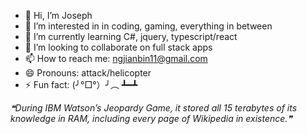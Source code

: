 - 👋 Hi, I’m Joseph
- 👀 I’m interested in in coding, gaming, everything in between
- 🌱 I’m currently learning C#, jquery, typescript/react
- 💞️ I’m looking to collaborate on full stack apps
- 📫 How to reach me: ngjianbin11@gmail.com
- 😄 Pronouns: attack/helicopter
- ⚡ Fun fact: (╯°□°）╯︵ ┻━┻


<!--STARTS_HERE_QUOTE_README-->
<i>❝During IBM Watson’s Jeopardy Game, it stored all 15 terabytes of its knowledge in RAM, including every page of Wikipedia in existence.❞</i>
<!--ENDS_HERE_QUOTE_README-->

<!---
Phandastick/Phandastick is a ✨ special ✨ repository because its `README.md` (this file) appears on your GitHub profile.
You can click the Preview link to take a look at your changes.
--->
